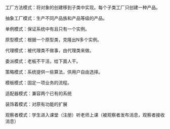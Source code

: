 工厂方法模式：将对象的创建移到子类中实现。每个子类工厂只创建一种产品。

抽象工厂模式：生产不同产品族和产品等级的产品。

单例模式：保证系统中有且只有一个实例。

原型模式：根据一个原型类，克隆出N多个实例。

代理模式：被代理类不做事，由代理类来做。

委派模式：老板不干活，给下面人干。

策略模式：系统提供一些算法，供用户自由选择。

模板模式：固定一项业务的流程。

适配器模式：兼容两个已有的系统

装饰着模式：对原有功能的扩展

观察者模式：学生进入课堂（注册）听老师上课（被观察者发布消息，观察者接收消息）